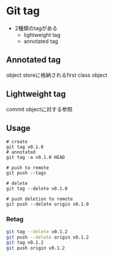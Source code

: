 # Git tag

* 2種類のtagがある
  * lightweight tag
  * annotated tag

## Annotated tag

object storeに格納されるfirst class object

## Lightweight tag

commit objectに対する参照

## Usage

```shell
# create
git tag v0.1.0
# annotated
git tag -a v0.1.0 HEAD

# push to remote
git push --tags

# delete
git tag --delete v0.1.0

# push deletion to remote
git push --delete origin v0.1.0
```

### Retag

```sh
git tag --delete v0.1.2
git push --delete origin v0.1.2
git tag v0.1.2
git push origin v0.1.2
```
